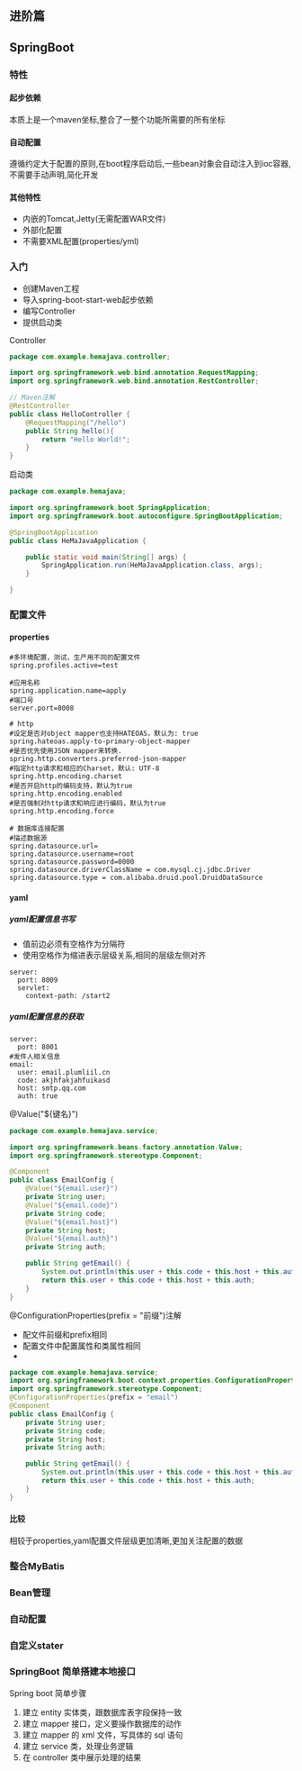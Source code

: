 ## 进阶篇

## SpringBoot

### 特性

#### 起步依赖
本质上是一个maven坐标,整合了一整个功能所需要的所有坐标

#### 自动配置
遵循约定大于配置的原则,在boot程序启动后,一些bean对象会自动注入到ioc容器,不需要手动声明,简化开发

#### 其他特性

- 内嵌的Tomcat,Jetty(无需配置WAR文件)
- 外部化配置
- 不需要XML配置(properties/yml)

### 入门

+ 创建Maven工程
+ 导入spring-boot-start-web起步依赖
+ 编写Controller
+ 提供启动类

Controller

```java
package com.example.hemajava.controller;

import org.springframework.web.bind.annotation.RequestMapping;
import org.springframework.web.bind.annotation.RestController;

// Maven注解
@RestController
public class HelloController {
    @RequestMapping("/hello")
    public String hello(){
        return "Hello World!";
    }
}

```
启动类
```java
package com.example.hemajava;

import org.springframework.boot.SpringApplication;
import org.springframework.boot.autoconfigure.SpringBootApplication;

@SpringBootApplication
public class HeMaJavaApplication {

    public static void main(String[] args) {
        SpringApplication.run(HeMaJavaApplication.class, args);
    }

}

```

### 配置文件
#### properties
```shell
#多环境配置，测试，生产用不同的配置文件
spring.profiles.active=test
 
#应用名称
spring.application.name=apply
#端口号
server.port=8008

# http
#设定是否对object mapper也支持HATEOAS，默认为: true
spring.hateoas.apply-to-primary-object-mapper
#是否优先使用JSON mapper来转换.
spring.http.converters.preferred-json-mapper
#指定http请求和相应的Charset，默认: UTF-8
spring.http.encoding.charset
#是否开启http的编码支持，默认为true
spring.http.encoding.enabled
#是否强制对http请求和响应进行编码，默认为true
spring.http.encoding.force

# 数据库连接配置
#描述数据源
spring.datasource.url=
spring.datasource.username=root
spring.datasource.password=0000
spring.datasource.driverClassName = com.mysql.cj.jdbc.Driver
spring.datasource.type = com.alibaba.druid.pool.DruidDataSource

```

#### yaml

##### yaml配置信息书写
- 值前边必须有空格作为分隔符
- 使用空格作为缩进表示层级关系,相同的层级左侧对齐
```shell
server:
  port: 8009
  servlet:
    context-path: /start2
```

##### yaml配置信息的获取
```shell
server:
  port: 8001
#发件人相关信息
email:
  user: email.plumliil.cn
  code: akjhfakjahfuikasd
  host: smtp.qq.com
  auth: true
```

@Value("${键名}")

```java
package com.example.hemajava.service;

import org.springframework.beans.factory.annotation.Value;
import org.springframework.stereotype.Component;

@Component
public class EmailConfig {
    @Value("${email.user}")
    private String user;
    @Value("${email.code}")
    private String code;
    @Value("${email.host}")
    private String host;
    @Value("${email.auth}")
    private String auth;

    public String getEmail() {
        System.out.println(this.user + this.code + this.host + this.auth + "--------------------");
        return this.user + this.code + this.host + this.auth;
    }
}
```

@ConfigurationProperties(prefix = "前缀")注解

- 配文件前缀和prefix相同
- 配置文件中配置属性和类属性相同
- 
```java
package com.example.hemajava.service;
import org.springframework.boot.context.properties.ConfigurationProperties;
import org.springframework.stereotype.Component;
@ConfigurationProperties(prefix = "email")
@Component
public class EmailConfig {
    private String user;
    private String code;
    private String host;
    private String auth;

    public String getEmail() {
        System.out.println(this.user + this.code + this.host + this.auth + "--------------------");
        return this.user + this.code + this.host + this.auth;
    }
}

```

#### 比较

相较于properties,yaml配置文件层级更加清晰,更加关注配置的数据

### 整合MyBatis


### Bean管理


### 自动配置


### 自定义stater

### SpringBoot 简单搭建本地接口

Spring boot 简单步骤

1. 建立 entity 实体类，跟数据库表字段保持一致
2. 建立 mapper 接口，定义要操作数据库的动作
3. 建立 mapper 的 xml 文件，写具体的 sql 语句
4. 建立 service 类，处理业务逻辑
5. 在 controller 类中展示处理的结果

